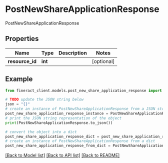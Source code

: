 # PostNewShareApplicationResponse

PostNewShareApplicationResponse

## Properties

Name | Type | Description | Notes
------------ | ------------- | ------------- | -------------
**resource_id** | **int** |  | [optional] 

## Example

```python
from fineract_client.models.post_new_share_application_response import PostNewShareApplicationResponse

# TODO update the JSON string below
json = "{}"
# create an instance of PostNewShareApplicationResponse from a JSON string
post_new_share_application_response_instance = PostNewShareApplicationResponse.from_json(json)
# print the JSON string representation of the object
print(PostNewShareApplicationResponse.to_json())

# convert the object into a dict
post_new_share_application_response_dict = post_new_share_application_response_instance.to_dict()
# create an instance of PostNewShareApplicationResponse from a dict
post_new_share_application_response_from_dict = PostNewShareApplicationResponse.from_dict(post_new_share_application_response_dict)
```
[[Back to Model list]](../README.md#documentation-for-models) [[Back to API list]](../README.md#documentation-for-api-endpoints) [[Back to README]](../README.md)


